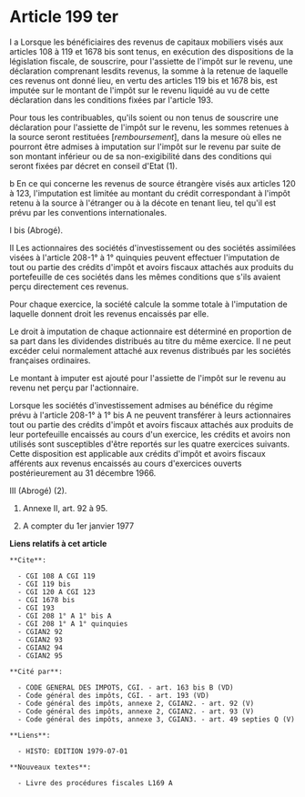# Article 199 ter

I a  Lorsque les bénéficiaires des revenus de capitaux mobiliers visés aux articles 108 à 119 et 1678 bis sont tenus, en
exécution des dispositions de la législation fiscale, de souscrire, pour l'assiette de l'impôt sur le revenu, une déclaration
comprenant lesdits revenus, la somme à la retenue de laquelle ces revenus ont donné lieu, en vertu des articles 119 bis et
1678 bis, est imputée sur le montant de l'impôt sur le revenu liquidé au vu de cette déclaration dans les conditions fixées
par l'article 193.

Pour tous les contribuables, qu'ils soient ou non tenus de souscrire une déclaration pour l'assiette de l'impôt sur le
revenu, les sommes retenues à la source seront restituées [*remboursement*], dans la mesure où elles ne pourront être admises
à imputation sur l'impôt sur le revenu par suite de son montant inférieur ou de sa non-exigibilité dans des conditions qui
seront fixées par décret en conseil d'Etat (1).

b  En ce qui concerne les revenus de source étrangère visés aux articles 120 à 123, l'imputation est limitée au montant du
crédit correspondant à l'impôt retenu à la source à l'étranger ou à la décote en tenant lieu, tel qu'il est prévu par les
conventions internationales.

I bis  (Abrogé).

II  Les actionnaires des sociétés d'investissement ou des sociétés assimilées visées à l'article 208-1° à 1° quinquies
peuvent effectuer l'imputation de tout ou partie des crédits d'impôt et avoirs fiscaux attachés aux produits du portefeuille
de ces sociétés dans les mêmes conditions que s'ils avaient perçu directement ces revenus.

Pour chaque exercice, la société calcule la somme totale à l'imputation de laquelle donnent droit les revenus encaissés par
elle.

Le droit à imputation de chaque actionnaire est déterminé en proportion de sa part dans les dividendes distribués au titre du
même exercice. Il ne peut excéder celui normalement attaché aux revenus distribués par les sociétés françaises ordinaires.

Le montant à imputer est ajouté pour l'assiette de l'impôt sur le revenu au revenu net perçu par l'actionnaire.

Lorsque les sociétés d'investissement admises au bénéfice du régime prévu à l'article 208-1° à 1° bis A ne peuvent transférer
à leurs actionnaires tout ou partie des crédits d'impôt et avoirs fiscaux attachés aux produits de leur portefeuille
encaissés au cours d'un exercice, les crédits et avoirs non utilisés sont susceptibles d'être reportés sur les quatre
exercices suivants. Cette disposition est applicable aux crédits d'impôt et avoirs fiscaux afférents aux revenus encaissés au
cours d'exercices ouverts postérieurement au 31 décembre 1966.

III  (Abrogé) (2).

1) Annexe II, art. 92 à 95.

2) A compter du 1er janvier 1977

**Liens relatifs à cet article**

	**Cite**:

	  - CGI 108 A CGI 119
	  - CGI 119 bis
	  - CGI 120 A CGI 123
	  - CGI 1678 bis
	  - CGI 193
	  - CGI 208 1° A 1° bis A
	  - CGI 208 1° A 1° quinquies
	  - CGIAN2 92
	  - CGIAN2 93
	  - CGIAN2 94
	  - CGIAN2 95

	**Cité par**:

	  - CODE GENERAL DES IMPOTS, CGI. - art. 163 bis B (VD)
	  - Code général des impôts, CGI. - art. 193 (VD)
	  - Code général des impôts, annexe 2, CGIAN2. - art. 92 (V)
	  - Code général des impôts, annexe 2, CGIAN2. - art. 93 (V)
	  - Code général des impôts, annexe 3, CGIAN3. - art. 49 septies Q (V)

	**Liens**:

	  - HISTO: EDITION 1979-07-01

	**Nouveaux textes**:

	  - Livre des procédures fiscales L169 A
